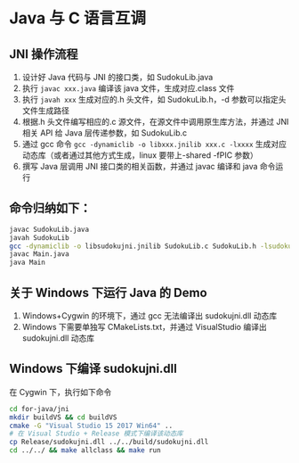 # Java 与 C 语言互调

## JNI 操作流程

1. 设计好 Java 代码与 JNI 的接口类，如 SudokuLib.java
2. 执行 `javac xxx.java` 编译该 java 文件，生成对应.class 文件
3. 执行 `javah xxx` 生成对应的.h 头文件，如 SudokuLib.h，-d 参数可以指定头文件生成路径
4. 根据.h 头文件编写相应的.c 源文件，在源文件中调用原生库方法，并通过 JNI 相关 API 给 Java 层传递参数，如 SudokuLib.c
5. 通过 gcc 命令 `gcc -dynamiclib -o libxxx.jnilib xxx.c -lxxxx` 生成对应动态库（或者通过其他方式生成，linux 要带上-shared -fPIC 参数）
6. 撰写 Java 层调用 JNI 接口类的相关函数，并通过 javac 编译和 java 命令运行

## 命令归纳如下：

```bash
javac SudokuLib.java
javah SudokuLib
gcc -dynamiclib -o libsudokujni.jnilib SudokuLib.c SudokuLib.h -lsudoku
javac Main.java
java Main
```

## 关于 Windows 下运行 Java 的 Demo

1. Windows+Cygwin 的环境下，通过 gcc 无法编译出 sudokujni.dll 动态库
2. Windows 下需要单独写 CMakeLists.txt，并通过 VisualStudio 编译出 sudokujni.dll 动态库

## Windows 下编译 sudokujni.dll

在 Cygwin 下，执行如下命令

```bash
cd for-java/jni
mkdir buildVS && cd buildVS
cmake -G "Visual Studio 15 2017 Win64" ..
# 在 Visual Studio + Release 模式下编译该动态库
cp Release/sudokujni.dll ../../build/sudokujni.dll
cd ../../ && make allclass && make run
```

